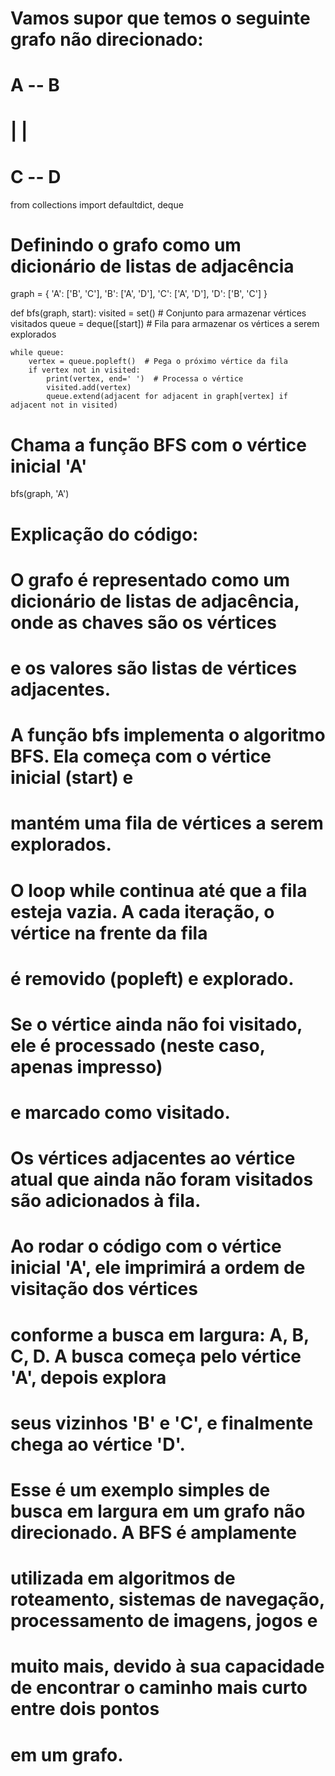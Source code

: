 # Vamos supor que temos o seguinte grafo não direcionado:

# A -- B
# |    |
# C -- D

from collections import defaultdict, deque

# Definindo o grafo como um dicionário de listas de adjacência
graph = {
    'A': ['B', 'C'],
    'B': ['A', 'D'],
    'C': ['A', 'D'],
    'D': ['B', 'C']
}

def bfs(graph, start):
    visited = set()  # Conjunto para armazenar vértices visitados
    queue = deque([start])  # Fila para armazenar os vértices a serem explorados
    
    while queue:
        vertex = queue.popleft()  # Pega o próximo vértice da fila
        if vertex not in visited:
            print(vertex, end=' ')  # Processa o vértice
            visited.add(vertex)
            queue.extend(adjacent for adjacent in graph[vertex] if adjacent not in visited)

# Chama a função BFS com o vértice inicial 'A'
bfs(graph, 'A')


# Explicação do código:

# O grafo é representado como um dicionário de listas de adjacência, onde as chaves são os vértices 
# e os valores são listas de vértices adjacentes.

# A função bfs implementa o algoritmo BFS. Ela começa com o vértice inicial (start) e 
# mantém uma fila de vértices a serem explorados.

# O loop while continua até que a fila esteja vazia. A cada iteração, o vértice na frente da fila
# é removido (popleft) e explorado.

# Se o vértice ainda não foi visitado, ele é processado (neste caso, apenas impresso) 
# e marcado como visitado.

# Os vértices adjacentes ao vértice atual que ainda não foram visitados são adicionados à fila.

# Ao rodar o código com o vértice inicial 'A', ele imprimirá a ordem de visitação dos vértices
# conforme a busca em largura: A, B, C, D. A busca começa pelo vértice 'A', depois explora
# seus vizinhos 'B' e 'C', e finalmente chega ao vértice 'D'.

# Esse é um exemplo simples de busca em largura em um grafo não direcionado. A BFS é amplamente
# utilizada em algoritmos de roteamento, sistemas de navegação, processamento de imagens, jogos e
# muito mais, devido à sua capacidade de encontrar o caminho mais curto entre dois pontos 
# em um grafo.